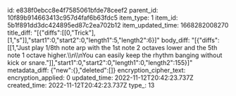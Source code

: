 id: e838f0ebcc8e4f7585061bfde78ceef2
parent_id: 10f89b914663413c957d4faf6b63fdc5
item_type: 1
item_id: 5b1f891dd3dc424895ed87c2ea702b12
item_updated_time: 1668282008270
title_diff: "[{\"diffs\":[[0,\"Trick\"],[1,\"s\"]],\"start1\":0,\"start2\":0,\"length1\":5,\"length2\":6}]"
body_diff: "[{\"diffs\":[[1,\"Just play 1/8th note arp with the 1st note 2 octaves lower and the 5th note 1 octave higher.\\\n\\\nYou can easily keep the rhythm banging without kick or snare.\"]],\"start1\":0,\"start2\":0,\"length1\":0,\"length2\":155}]"
metadata_diff: {"new":{},"deleted":[]}
encryption_cipher_text: 
encryption_applied: 0
updated_time: 2022-11-12T20:42:23.737Z
created_time: 2022-11-12T20:42:23.737Z
type_: 13